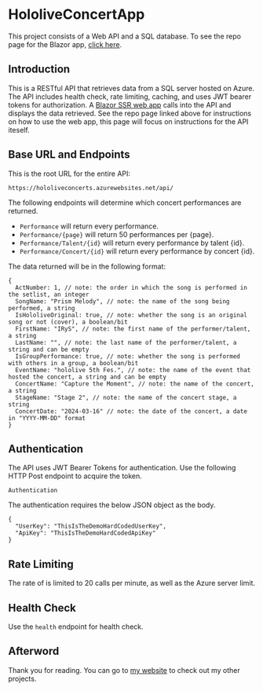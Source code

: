 # HololiveConcertApp

This project consists of a Web API and a SQL database. To see the repo page for the Blazor app, [click here](https://github.com/benhwlcode/HololiveConcertBlazorApp).

## Introduction

This is a RESTful API that retrieves data from a SQL server hosted on Azure. The API includes health check, rate limiting, caching, and uses JWT bearer tokens for authorization. A [Blazor SSR web app](https://hololiveconcertapiblazor-demo.azurewebsites.net) calls into the API and displays the data retrieved. See the repo page linked above for instructions on how to use the web app, this page will focus on instructions for the API iteself. 

## Base URL and Endpoints

This is the root URL for the entire API:

`https://hololiveconcerts.azurewebsites.net/api/`

The following endpoints will determine which concert performances are returned.

- `Performance` will return every performance.
- `Performance/{page}` will return 50 performances per {page}.
- `Performance/Talent/{id}` will return every performance by talent {id}.
- `Performance/Concert/{id}` will return every performance by concert {id}.

The data returned will be in the following format:
```
{
  ActNumber: 1, // note: the order in which the song is performed in the setlist, an integer
  SongName: "Prism Melody", // note: the name of the song being performed, a string
  IsHololiveOriginal: true, // note: whether the song is an original song or not (cover), a boolean/bit
  FirstName: "IRyS", // note: the first name of the performer/talent, a string
  LastName: "", // note: the last name of the performer/talent, a string and can be empty
  IsGroupPerformance: true, // note: whether the song is performed with others in a group, a boolean/bit
  EventName: "hololive 5th Fes.", // note: the name of the event that hosted the concert, a string and can be empty
  ConcertName: "Capture the Moment", // note: the name of the concert, a string
  StageName: "Stage 2", // note: the name of the concert stage, a string
  ConcertDate: "2024-03-16" // note: the date of the concert, a date in "YYYY-MM-DD" format
}
```

## Authentication

The API uses JWT Bearer Tokens for authentication. Use the following HTTP Post endpoint to acquire the token.

`Authentication`

The authentication requires the below JSON object as the body.

```
{
  "UserKey": "ThisIsTheDemoHardCodedUserKey",
  "ApiKey": "ThisIsTheDemoHardCodedApiKey"
}
```

## Rate Limiting

The rate of is limited to 20 calls per minute, as well as the Azure server limit.

## Health Check

Use the `health` endpoint for health check.

## Afterword

Thank you for reading. You can go to [my website](https://www.benhwliu.com) to check out my other projects.

